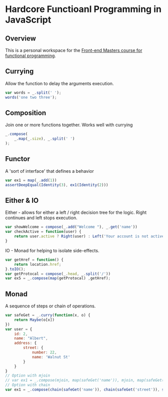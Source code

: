 # Hardcore Functioanl Programming in JavaScript

## Overview
This is a personal workspace for the [Front-end Masters course for functional programming](https://frontendmasters.com/courses/functional-javascript/).  

## Currying
Allow the function to delay the arguments execution.

```javascript
var words = _.split(' ');
words('one two three');    
```

## Composition
Join one or more functions together. Works well with currying

```javascript
_.compose(
    _.map(_.size), _.split(' ')
);
```

## Functor
A 'sort of interface' that defines a behavior

```javascript
var ex1 = map(_.add(1))
assertDeepEqual(Identity(3), ex1(Identity(2)))
```

## Either & IO
Either - allows for either a left / right decision tree for the logic. Right continues
and left stops execution.

```javascript
var showWelcome = compose(_.add("Welcome "), _.get('name'))
var checkActive = function(user) {
    return user.active ? Right(user) : Left('Your account is not active')
}
```

IO - Monad for helping to isolate side-effects.

```javascript
var getHref = function() {
    return location.href;
}.toIO();
var getProtocal = compose(_.head, _.split('/'))
var ex5 = _.compose(map(getProtocal) ,getHref);
```

## Monad
A sequence of steps or chain of operations.

```javascript
var safeGet = _.curry(function(x, o) {
    return Maybe(o[x])
})
var user = {
    id: 2,
    name: "Albert",
    address: {
        street: {
            number: 22,
            name: 'Walnut St'
        }
    }
}
// Option with mjoin
// var ex1 = _.compose(mjoin, map(safeGet('name')), mjoin, map(safeGet('street')), safeGet('address'));
// Option with chain
var ex1 = _.compose(chain(safeGet('name')), chain(safeGet('street')), safeGet('address'))
```

